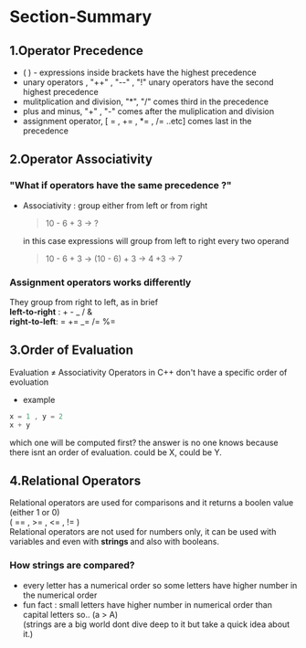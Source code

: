 # Section-Summary
## 1.Operator Precedence

- ( ) - expressions inside brackets have the highest precedence
- unary operators , "++" , "--" , "!" unary operators have the second highest precedence
- mulitplication and division, "\*", "/" comes third in the precedence
- plus and minus, "+" , "-" comes after the muliplication and division
- assignment operator, [ = , += , *= , /= ..etc] comes last in the precedence

## 2.Operator Associativity

### "What if operators have the same precedence ?"

- Associativity : group either from left or from right
  > 10 - 6 + 3 -> ? </br>
  >
  in this case expressions will group from left to right every two operand </br>
  > 10 - 6 + 3 -> (10 - 6) + 3 -> 4 +3 -> 7 </br>

### Assignment operators works differently </br>

They group from right to left, as in brief </br>
**left-to-right** : + - _ / & </br>
**right-to-left**: = += _= /= %=

## 3.Order of Evaluation

Evaluation ≠ Associativity
Operators in C++ don't have a specific order of evoluation <br>

- example

```cs
x = 1 , y = 2
x + y
```

which one will be computed first? the answer is no one knows because there isnt an order of evaluation.
could be X, could be Y.

## 4.Relational Operators 
Relational operators are used for comparisons and it returns a boolen value (either 1 or 0) <br>
( == , >= , <= , != ) <br>
Relational operators are not used for numbers only, it can be used with variables and even with <strong> strings </strong> and also with booleans.
<h3>How strings are compared?</h3>

- every letter has a numerical order so some letters have higher number in the numerical order
- fun fact : small letters have higher number in numerical order than capital letters so.. (a > A) <br>
(strings are a big world dont dive deep to it but take a quick idea about it.)
